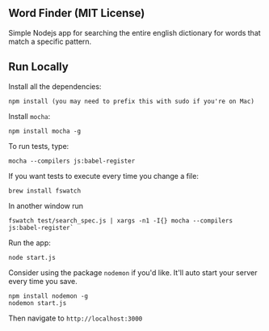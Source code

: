 ## Word Finder (MIT License)


Simple Nodejs app for searching the entire english dictionary for words that match a specific pattern. 

## Run Locally

Install all the dependencies:

    npm install (you may need to prefix this with sudo if you're on Mac)

Install `mocha`:

    npm install mocha -g

To run tests, type:

    mocha --compilers js:babel-register

If you want tests to execute every time you change a file:

    brew install fswatch

In another window run

    fswatch test/search_spec.js | xargs -n1 -I{} mocha --compilers js:babel-register`

Run the app:

    node start.js

Consider using the package `nodemon` if you'd like. It'll auto start your server
every time you save.

    npm install nodemon -g
    nodemon start.js

Then navigate to `http://localhost:3000`
